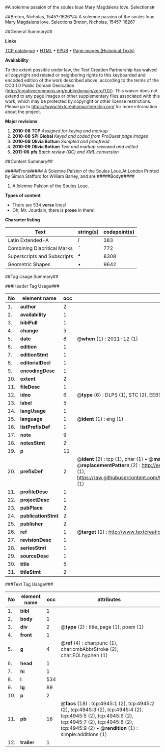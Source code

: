 #A solemne passion of the soules loue Mary Magdalens love. Selections#

##Breton, Nicholas, 1545?-1626?##
A solemne passion of the soules loue
Mary Magdalens love. Selections
Breton, Nicholas, 1545?-1626?

##General Summary##

**Links**

[TCP catalogue](http://www.ota.ox.ac.uk/tcp/)  • 
[HTML](http://tei.it.ox.ac.uk/tcp/Texts-HTML/free/A16/A16792.html)  • 
[EPUB](http://tei.it.ox.ac.uk/tcp/Texts-EPUB/free/A16/A16792.epub) • 
[Page images (Historical Texts)](https://historicaltexts.jisc.ac.uk/eebo-99840439e)

**Availability**

To the extent possible under law, the Text Creation Partnership has waived all copyright and related or neighboring rights to this keyboarded and encoded edition of the work described above, according to the terms of the CC0 1.0 Public Domain Dedication (http://creativecommons.org/publicdomain/zero/1.0/). This waiver does not extend to any page images or other supplementary files associated with this work, which may be protected by copyright or other license restrictions. Please go to https://www.textcreationpartnership.org/ for more information about the project.

**Major revisions**

1. __2010-08__ __TCP__ *Assigned for keying and markup*
1. __2010-08__ __SPi Global__ *Keyed and coded from ProQuest page images*
1. __2010-09__ __Olivia Bottum__ *Sampled and proofread*
1. __2010-09__ __Olivia Bottum__ *Text and markup reviewed and edited*
1. __2011-06__ __pfs__ *Batch review (QC) and XML conversion*

##Content Summary##

#####Front#####
A Solemne Paſsion of the Soules Loue.At London Printed by Simon Stafford for William Barley, and are
#####Body#####

1. A ſolemne Paſsion of the Soules Loue.

**Types of content**

  * There are 534 **verse** lines!
  * Oh, Mr. Jourdain, there is **prose** in there!

**Character listing**


|Text|string(s)|codepoint(s)|
|---|---|---|
|Latin Extended-A|ſ|383|
|Combining             Diacritical Marks|̄|772|
|Superscripts             and Subscripts|⁴|8308|
|Geometric Shapes|▪|9642|

##Tag Usage Summary##

###Header Tag Usage###

|No|element name|occ|attributes|
|---|---|---|---|
|1.|__author__|2||
|2.|__availability__|1||
|3.|__biblFull__|1||
|4.|__change__|5||
|5.|__date__|8| @__when__ (1) : 2011-12 (1)|
|6.|__edition__|1||
|7.|__editionStmt__|1||
|8.|__editorialDecl__|1||
|9.|__encodingDesc__|1||
|10.|__extent__|2||
|11.|__fileDesc__|1||
|12.|__idno__|6| @__type__ (6) : DLPS (1), STC (2), EEBO-CITATION (1), PROQUEST (1), VID (1)|
|13.|__label__|5||
|14.|__langUsage__|1||
|15.|__language__|1| @__ident__ (1) : eng (1)|
|16.|__listPrefixDef__|1||
|17.|__note__|9||
|18.|__notesStmt__|2||
|19.|__p__|11||
|20.|__prefixDef__|2| @__ident__ (2) : tcp (1), char (1)  •  @__matchPattern__ (2) : ([0-9\-]+):([0-9IVX]+) (1), (.+) (1)  •  @__replacementPattern__ (2) : http://eebo.chadwyck.com/downloadtiff?vid=$1&page=$2 (1), https://raw.githubusercontent.com/textcreationpartnership/Texts/master/tcpchars.xml#$1 (1)|
|21.|__profileDesc__|1||
|22.|__projectDesc__|1||
|23.|__pubPlace__|2||
|24.|__publicationStmt__|2||
|25.|__publisher__|2||
|26.|__ref__|1| @__target__ (1) : http://www.textcreationpartnership.org/docs/. (1)|
|27.|__revisionDesc__|1||
|28.|__seriesStmt__|1||
|29.|__sourceDesc__|1||
|30.|__title__|5||
|31.|__titleStmt__|2||


###Text Tag Usage###

|No|element name|occ|attributes|
|---|---|---|---|
|1.|__bibl__|1||
|2.|__body__|1||
|3.|__div__|2| @__type__ (2) : title_page (1), poem (1)|
|4.|__front__|1||
|5.|__g__|4| @__ref__ (4) : char:punc (1), char:cmbAbbrStroke (2), char:EOLhyphen (1)|
|6.|__head__|1||
|7.|__hi__|1||
|8.|__l__|534||
|9.|__lg__|89||
|10.|__p__|2||
|11.|__pb__|18| @__facs__ (18) : tcp:4945:1 (2), tcp:4945:2 (2), tcp:4945:3 (2), tcp:4945:4 (2), tcp:4945:5 (2), tcp:4945:6 (2), tcp:4945:7 (2), tcp:4945:8 (2), tcp:4945:9 (2)  •  @__rendition__ (1) : simple:additions (1)|
|12.|__trailer__|1||

